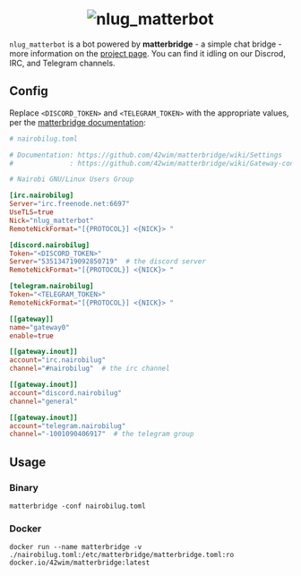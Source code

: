 <h1 align="center">
  <img src="https://imgur.com/uyG2o2l.png" alt="nlug_matterbot">
</h1>

`nlug_matterbot` is a bot powered by **matterbridge** - a simple chat bridge - more information on the [project page](https://github.com/42wim/matterbridge). You can find it idling on our Discrod, IRC, and Telegram channels.

## Config

Replace `<DISCORD_TOKEN>` and `<TELEGRAM_TOKEN>` with the appropriate values, per the [matterbridge documentation](https://github.com/42wim/matterbridge/wiki/Gateway-config-%28basic%29):

```toml
# nairobilug.toml

# Documentation: https://github.com/42wim/matterbridge/wiki/Settings
#              : https://github.com/42wim/matterbridge/wiki/Gateway-config-%28basic%29

# Nairobi GNU/Linux Users Group

[irc.nairobilug]
Server="irc.freenode.net:6697"
UseTLS=true
Nick="nlug_matterbot"
RemoteNickFormat="[{PROTOCOL}] <{NICK}> "

[discord.nairobilug]
Token="<DISCORD_TOKEN>"
Server="535134719092850719"  # the discord server
RemoteNickFormat="[{PROTOCOL}] <{NICK}> "

[telegram.nairobilug]
Token="<TELEGRAM_TOKEN>"
RemoteNickFormat="[{PROTOCOL}] <{NICK}> "

[[gateway]]
name="gateway0"
enable=true

[[gateway.inout]]
account="irc.nairobilug"
channel="#nairobilug"  # the irc channel

[[gateway.inout]]
account="discord.nairobilug"
channel="general"

[[gateway.inout]]
account="telegram.nairobilug"
channel="-1001090406917"  # the telegram group
```

## Usage

### Binary

```
matterbridge -conf nairobilug.toml
```

### Docker

```
docker run --name matterbridge -v ./nairobilug.toml:/etc/matterbridge/matterbridge.toml:ro docker.io/42wim/matterbridge:latest
```

